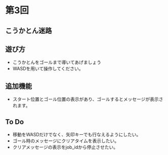 # 第3回
## こうかとん迷路

## 遊び方
- こうかとんをゴールまで導いてあげましょう
- WASDを用いて操作してください。

## 追加機能
- スタート位置とゴール位置の表示があり、ゴールするとメッセージが表示されます。

## To Do
- 移動をWASDだけでなく、矢印キーでも行なえるようにしたい。
- ゴール時のメッセージにクリアタイムを表示したい。
- クリアメッセージの表示をjob_idから停止させたい。